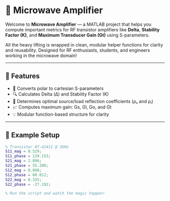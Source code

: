 # 📡 Microwave Amplifier

Welcome to **Microwave Amplifier** — a MATLAB project that helps you compute important metrics for RF transistor amplifiers like **Delta**, **Stability Factor (K)**, and **Maximum Transducer Gain (Gt)** using S-parameters.

All the heavy lifting is wrapped in clean, modular helper functions for clarity and reusability. Designed for RF enthusiasts, students, and engineers working in the microwave domain!

---

## 🚀 Features

- 📐 Converts polar to cartesian S-parameters
- 🔍 Calculates Delta (Δ) and Stability Factor (K)
- 🎯 Determines optimal source/load reflection coefficients (ρₛ and ρₗ)
- 📈 Computes maximum gain: Gs, Gl, Go, and Gt
- 💡 Modular function-based structure for clarity

---

## 🧪 Example Setup

```matlab
% Transistor AT-41411 @ 3GHz
S11_mag = 0.529;
S11_phase = 139.153; 
S21_mag = 2.896;
S21_phase = 55.280;
S12_mag = 0.098;
S12_phase = 60.012;
S22_mag = 0.335;
S22_phase = -27.192;

% Run the script and watch the magic happen!
